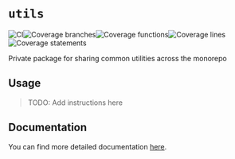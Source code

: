 # `utils`

![CI](https://github.com/FranciscoFornell/MIST/workflows/CI/badge.svg)![Coverage branches](https://franciscofornell.github.io/MIST/utils/badges/badge-branches.svg)![Coverage functions](https://franciscofornell.github.io/MIST/utils/badges/badge-functions.svg)![Coverage lines](https://franciscofornell.github.io/MIST/utils/badges/badge-lines.svg)![Coverage statements](https://franciscofornell.github.io/MIST/utils/badges/badge-statements.svg)

Private package for sharing common utilities across the monorepo

## Usage

> TODO: Add instructions here

## Documentation

You can find more detailed documentation [here](https://franciscofornell.github.io/MIST/utils/latest).

